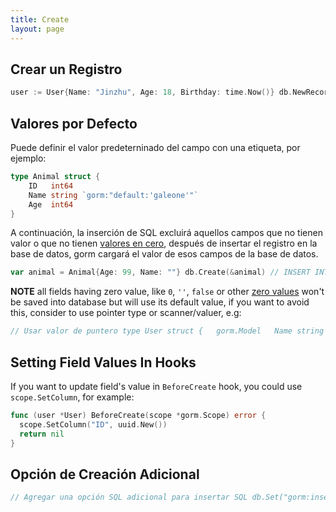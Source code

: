 ```yaml
---
title: Create
layout: page
---
```

## Crear un Registro

```go
user := User{Name: "Jinzhu", Age: 18, Birthday: time.Now()} db.NewRecord(user) // => retorna `true` como clave primaria en blanco db.Create(&user) db.NewRecord(user) // => retorna `false` después de crear `user`
```

## Valores por Defecto

Puede definir el valor predeterninado del campo con una etiqueta, por ejemplo:

```go
type Animal struct {
    ID   int64
    Name string `gorm:"default:'galeone'"`
    Age  int64
}
```

A continuación, la inserción de SQL excluirá aquellos campos que no tienen valor o que no tienen [valores en cero](https://tour.golang.org/basics/12), después de insertar el registro en la base de datos, gorm cargará el valor de esos campos de la base de datos.

```go
var animal = Animal{Age: 99, Name: ""} db.Create(&animal) // INSERT INTO animals("age") values('99'); // SELECT name from animals WHERE ID=111; // el retorno de la clave primaria es 111 // animal.Name => 'galeone'
```

**NOTE** all fields having zero value, like `0`, `''`, `false` or other [zero values](https://tour.golang.org/basics/12) won't be saved into database but will use its default value, if you want to avoid this, consider to use pointer type or scanner/valuer, e.g:

```go
// Usar valor de puntero type User struct {   gorm.Model   Name string   Age *int `gorm:"default:18"` } // Usar scanner/valuer type User struct {   gorm.Model   Name string   Age sql.NullInt64 `gorm:"default:18"` }
```

## Setting Field Values In Hooks

If you want to update field's value in `BeforeCreate` hook, you could use `scope.SetColumn`, for example:

```go
func (user *User) BeforeCreate(scope *gorm.Scope) error {
  scope.SetColumn("ID", uuid.New())
  return nil
}
```

## Opción de Creación Adicional

```go
// Agregar una opción SQL adicional para insertar SQL db.Set("gorm:insert_option", "ON CONFLICT").Create(&product) // INSERT INTO products (name, code) VALUES ("name", "code") ON CONFLICT;
```